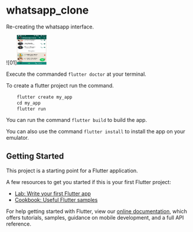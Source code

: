 # whatsapp_clone

Re-creating the whatsapp interface.
<!-- 
![SplashScreen](screenshot/01.jpg)
![Chat](screenshot/02.jpg)
![Call](screenshot/03.jpg) -->
![01]<img src="./screenshot/03.jpg" height="80" width="80">

Execute the commanded ``` flutter doctor ``` at your terminal.

To create a flutter project run the command.
```
    flutter create my_app
    cd my_app
    flutter run
```

You can run the command ``` flutter build ``` to build the app.

You can also use the command ``` flutter install ``` to install the app on your emulator.

## Getting Started

This project is a starting point for a Flutter application.

A few resources to get you started if this is your first Flutter project:

- [Lab: Write your first Flutter app](https://flutter.dev/docs/get-started/codelab)
- [Cookbook: Useful Flutter samples](https://flutter.dev/docs/cookbook)

For help getting started with Flutter, view our
[online documentation](https://flutter.dev/docs), which offers tutorials,
samples, guidance on mobile development, and a full API reference.
